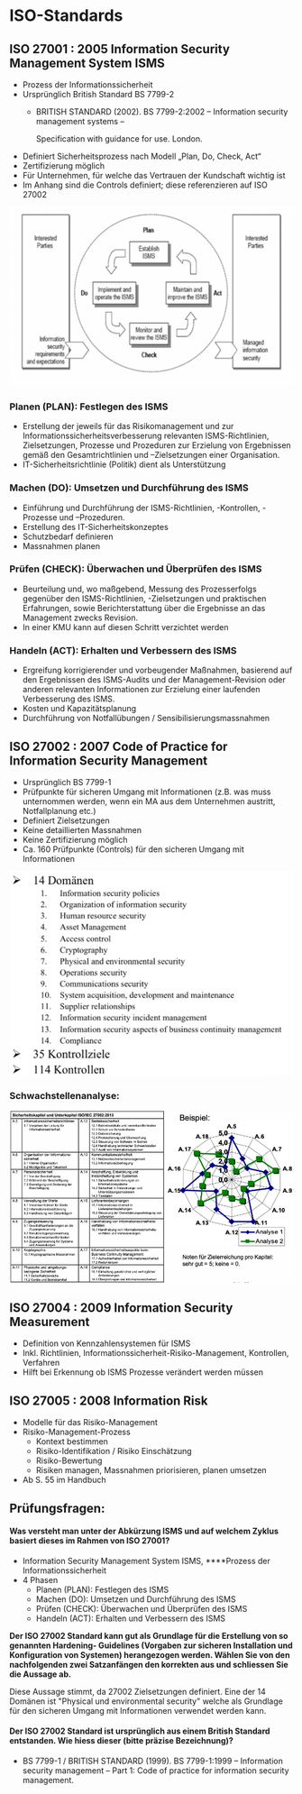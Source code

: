 # ISO-Standards

## **ISO 27001 : 2005 Information Security Management System ISMS**

* Prozess der Informationssicherheit
* Ursprünglich British Standard BS 7799-2
  * BRITISH STANDARD \(2002\). BS 7799-2:2002 – Information security management systems –

    Specification with guidance for use. London.
* Definiert Sicherheitsprozess nach Modell „Plan, Do, Check, Act“
* Zertifizierung möglich
* Für Unternehmen, für welche das Vertrauen der Kundschaft wichtig ist
* Im Anhang sind die Controls definiert; diese referenzieren auf ISO 27002

![](../../.gitbook/assets/image%20%2896%29.png)

### **Planen \(PLAN\)**: Festlegen des ISMS

* Erstellung der jeweils für das Risikomanagement und zur Informationssicherheitsverbesserung relevanten ISMS-Richtlinien, Zielsetzungen, Prozesse und Prozeduren zur Erzielung von Ergebnissen gemäß den Gesamtrichtlinien und –Zielsetzungen einer Organisation.
* IT-Sicherheitsrichtlinie \(Politik\) dient als Unterstützung

### **Machen \(DO\)**: Umsetzen und Durchführung des ISMS

* Einführung und Durchführung der ISMS-Richtlinien, -Kontrollen, -Prozesse und –Prozeduren.
* Erstellung des IT-Sicherheitskonzeptes
* Schutzbedarf definieren
* Massnahmen planen

### **Prüfen \(CHECK\)**: Überwachen und Überprüfen des ISMS

* Beurteilung und, wo maßgebend, Messung des Prozesserfolgs gegenüber den ISMS-Richtlinien, -Zielsetzungen und praktischen Erfahrungen, sowie Berichterstattung über die Ergebnisse an das Management zwecks Revision.
* In einer KMU kann auf diesen Schritt verzichtet werden

### **Handeln \(ACT\)**: Erhalten und Verbessern des ISMS

* Ergreifung korrigierender und vorbeugender Maßnahmen, basierend auf den Ergebnissen des ISMS-Audits und der Management-Revision oder anderen relevanten Informationen zur Erzielung einer laufenden Verbesserung des ISMS.
* Kosten und Kapazitätsplanung
* Durchführung von Notfallübungen / Sensibilisierungsmassnahmen

## **ISO 27002 : 2007 Code of Practice for Information Security Management**

* Ursprünglich BS 7799-1
* Prüfpunkte für sicheren Umgang mit Informationen \(z.B. was muss unternommen werden, wenn ein MA aus dem Unternehmen austritt, Notfallplanung etc.\)
* Definiert Zielsetzungen
* Keine detaillierten Massnahmen
* Keine Zertifizierung möglich
* Ca. 160 Prüfpunkte \(Controls\) für den sicheren Umgang mit Informationen



![Umfang 27002](../../.gitbook/assets/image%20%282%29.png)

### Schwachstellenanalyse:

![](../../.gitbook/assets/image%20%2852%29.png)



## ISO 27004 : 2009 Information Security Measurement

* Definition von Kennzahlensystemen für ISMS
* Inkl. Richtlinien, Informationssicherheit-Risiko-Management, Kontrollen, Verfahren
* Hilft bei Erkennung ob ISMS Prozesse verändert werden müssen

## ISO 27005 : 2008 Information Risk

* Modelle für das Risiko-Management
* Risiko-Management-Prozess
  * Kontext bestimmen
  * Risiko-Identifikation / Risiko Einschätzung
  * Risiko-Bewertung
  * Risiken managen, Massnahmen priorisieren, planen umsetzen
* Ab S. 55 im Handbuch



## Prüfungsfragen:

#### Was versteht man unter der Abkürzung ISMS und auf welchem Zyklus basiert dieses im Rahmen von ISO 27001?

* Information Security Management System ISMS, ****Prozess der Informationssicherheit
* 4 Phasen
  * Planen \(PLAN\): Festlegen des ISMS
  * Machen \(DO\): Umsetzen und Durchführung des ISMS
  * Prüfen \(CHECK\): Überwachen und Überprüfen des ISMS
  * Handeln \(ACT\): Erhalten und Verbessern des ISMS

**Der ISO 27002 Standard kann gut als Grundlage für die Erstellung von so genannten Hardening- Guidelines \(Vorgaben zur sicheren Installation und Konfiguration von Systemen\) herangezogen werden. Wählen Sie von den nachfolgenden zwei Satzanfängen den korrekten aus und schliessen Sie die Aussage ab.**

Diese Aussage stimmt, da 27002 Zielsetzungen definiert. Eine der 14 Domänen ist "Physical und environmental security" welche als Grundlage für den sicheren Umgang mit Informationen verwendet werden kann.

#### Der ISO 27002 Standard ist ursprünglich aus einem British Standard entstanden. Wie hiess dieser \(bitte präzise Bezeichnung\)?

* BS 7799-1 / BRITISH STANDARD \(1999\). BS 7799-1:1999 – Information security management – Part 1: Code of practice for information security management. 

